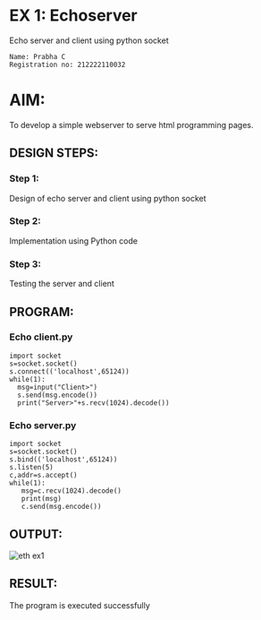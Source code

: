 # EX 1: Echoserver
Echo server and client using python socket
```
Name: Prabha C
Registration no: 212222110032
```
# AIM:
To develop a simple webserver to serve html programming pages.

## DESIGN STEPS:

### Step 1:
Design of echo server and client using python socket

### Step 2:
Implementation using Python code

### Step 3:
Testing the server and client 

## PROGRAM:
### Echo client.py
```
import socket
s=socket.socket()
s.connect(('localhost',65124))
while(1):
  msg=input("Client>")
  s.send(msg.encode())
  print("Server>"+s.recv(1024).decode())
```

### Echo server.py
```
import socket
s=socket.socket()
s.bind(('localhost',65124))
s.listen(5)
c,addr=s.accept()
while(1):
   msg=c.recv(1024).decode()
   print(msg)
   c.send(msg.encode())
```

## OUTPUT:
![eth ex1](https://github.com/user-attachments/assets/5c84ad17-2c44-4bf0-8848-f03ed633d06b)

## RESULT:
The program is executed successfully
